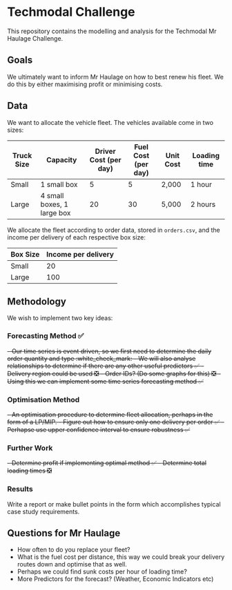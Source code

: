 # Techmodal Challenge
This repository contains the modelling and analysis for the Techmodal Mr Haulage Challenge.

## Goals
We ultimately want to inform Mr Haulage on how to best renew his fleet. We do this by either maximising profit or minimising costs.

## Data
We want to allocate the vehicle fleet. The vehicles available come in two sizes:

| **Truck Size**  | **Capacity** | **Driver Cost (per day)** | **Fuel Cost (per day)** | **Unit Cost** | **Loading time** |
| --- | --- | --- | --- | --- | --- | 
| Small  | 1 small box  | 5 | 5 | 2,000 | 1 hour |
| Large  | 4 small boxes, 1 large box  | 20 | 30 | 5,000 | 2 hours |

We allocate the fleet according to order data, stored in `orders.csv`, and the income per delivery of each respective box size:

| **Box Size**  | **Income per delivery** |
| --- | --- |
| Small | 20 |
| Large | 100 |

## Methodology 

We wish to implement two key ideas:

### Forecasting Method ✅
<strike>
- Our time series is event driven, so we first need to determine the daily order quantity and type  :white_check_mark:
- We will also analyse relationships to determine if there are any other useful predictors ✅
  - Delivery region could be used ❎
  - Order IDs? (Do some graphs for this) ❎
- Using this we can implement some time series forecasting method ✅
</strike>
  
### Optimisation Method
<strike>
- An optimisation procedure to determine fleet allocation, perhaps in the form of a LP/MIP.
  - Figure out how to ensure only one delivery per order ✅
  - Perhapse use upper confidence interval to ensure robustness ✅
</strike>

### Further Work
<strike>
- Determine profit if implementing optimal method ✅
- Determine total loading times ❎
</strike>

### Results

Write a report or make bullet points in the form which accomplishes typical case study requirements.

## Questions for Mr Haulage 
- How often to do you replace your fleet?
- What is the fuel cost per distance, this way we could break your delivery routes down and optimise that as well.
- Perhaps we could find sunk costs per hour of loading time?
- More Predictors for the forecast? (Weather, Economic Indicators etc)



